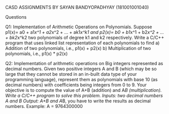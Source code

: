 CASD ASSIGNMENTS BY SAYAN BANDYOPADHYAY (181001001040)

Questions

Q1: Implementation of Arithmetic Operations on Polynomials.
 Suppose p1(x)= a0 + a1*x^1 + a2*x^2 + ... + ak1*x^k1  and 
                       p2(x)= b0 + b1*x^1 + b2*x^2 + ... + bk2*x^k2 two polynomials of degree k1 and k2 respectively. Write a C/C++ program that uses linked list representation of each polynomials to find 
a) Addition of two polynomials, i.e., p1(x) + p2(x) 
b) Multiplication of two polynomials, i.e., p1(x) * p2(x) 

Q2: Implementation of arithmetic operations on Big integers represented as  decimal numbers.
Given two positive integers A and B (which may be so large that they cannot be stored in an in-built data type of your programming language), represent them as polynomials with base 10 (as decimal numbers) with coefficients being integers from 0 to 9. Your objective is to compute the value of A+B (addition) and A*B (multiplication). Write a C/C++ program to solve this problem.
Inputs: two decimal numbers A and B
Output: A+B and A*B, you have to write the results as decimal numbers.
Example: A =    9764300000  
